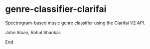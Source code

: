 # genre-classifier-clarifai
Spectrogram-based music genre classifier using the Clarifai V2 API.

John Sloan, Rahul Shankar.

End
